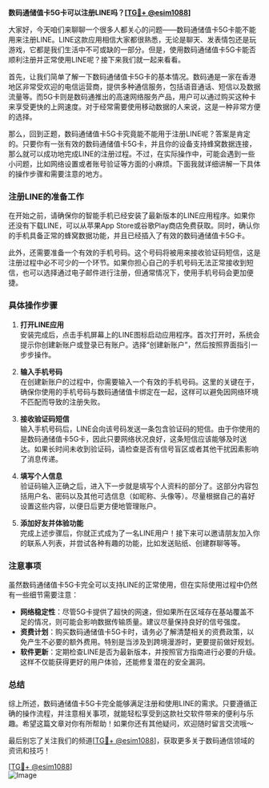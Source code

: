 **数码通储值卡5G卡可以注册LINE吗？[[TG💪+ @esim1088](https://t.me/s/esim1088)]**

大家好，今天咱们来聊聊一个很多人都关心的问题——数码通储值卡5G卡能不能用来注册LINE。LINE这款应用相信大家都很熟悉，无论是聊天、发表情包还是玩游戏，它都是我们生活中不可或缺的一部分。但是，使用数码通储值卡5G卡能否顺利注册并正常使用LINE呢？接下来我们就一起来看看。

首先，让我们简单了解一下数码通储值卡5G卡的基本情况。数码通是一家在香港地区非常受欢迎的电信运营商，提供多种通信服务，包括语音通话、短信以及数据流量等。而5G卡则是数码通推出的高速网络服务产品，用户可以通过购买这种卡来享受更快的上网速度。对于经常需要使用移动数据的人来说，这是一种非常方便的选择。

那么，回到正题，数码通储值卡5G卡究竟能不能用于注册LINE呢？答案是肯定的。只要你有一张有效的数码通储值卡5G卡，并且你的设备支持蜂窝数据连接，那么就可以成功地完成LINE的注册过程。不过，在实际操作中，可能会遇到一些小问题，比如网络设置或者账号验证等方面的小麻烦。下面我就详细讲解一下具体的操作步骤和需要注意的地方。

### 注册LINE的准备工作

在开始之前，请确保你的智能手机已经安装了最新版本的LINE应用程序。如果你还没有下载LINE，可以从苹果App Store或谷歌Play商店免费获取。同时，确认你的手机具备正常的蜂窝数据功能，并且已经插入了有效的数码通储值卡5G卡。

此外，还需要准备一个有效的手机号码。这个号码将被用来接收验证码短信，这是注册过程中必不可少的一个环节。如果你担心自己的手机号码无法正常接收到短信，也可以选择通过电子邮件进行注册，但通常情况下，使用手机号码会更加便捷。

### 具体操作步骤

1. **打开LINE应用**  
   安装完成后，点击手机屏幕上的LINE图标启动应用程序。首次打开时，系统会提示你创建新账户或登录已有账户。选择“创建新账户”，然后按照界面指引一步步操作。

2. **输入手机号码**  
   在创建新账户的过程中，你需要输入一个有效的手机号码。这里的关键在于，确保你使用的手机号码与数码通储值卡绑定在一起，这样可以避免因网络环境不匹配而导致的注册失败。

3. **接收验证码短信**  
   输入手机号码后，LINE会向该号码发送一条包含验证码的短信。由于你使用的是数码通储值卡5G卡，因此只要网络状况良好，这条短信应该能够及时送达。如果长时间未收到验证码，请检查是否有信号盲区或者其他干扰因素影响了消息传递。

4. **填写个人信息**  
   验证码输入正确之后，进入下一步就是填写个人资料的部分了。这部分内容包括用户名、密码以及其他可选信息（如昵称、头像等）。尽量根据自己的喜好设置这些内容，以便日后更方便地管理账户。

5. **添加好友并体验功能**  
   完成上述步骤后，你就正式成为了一名LINE用户！接下来可以邀请朋友加入你的联系人列表，并尝试各种有趣的功能，比如发送贴纸、创建群聊等等。

### 注意事项

虽然数码通储值卡5G卡完全可以支持LINE的正常使用，但在实际使用过程中仍然有一些细节需要注意：

- **网络稳定性**：尽管5G卡提供了超快的网速，但如果所在区域存在基站覆盖不足的情况，则可能会影响数据传输质量。建议尽量保持良好的信号强度。
- **资费计划**：购买数码通储值卡5G卡时，请务必了解清楚相关的资费政策，以免产生不必要的额外费用。特别是当涉及到跨境漫游时，更要提前做好规划。
- **软件更新**：定期检查LINE是否为最新版本，并按照官方指南进行必要的升级。这样不仅能获得更好的用户体验，还能修复潜在的安全漏洞。

### 总结

综上所述，数码通储值卡5G卡完全能够满足注册和使用LINE的需求。只要遵循正确的操作流程，并注意相关事项，就能轻松享受到这款社交软件带来的便利与乐趣。希望这篇文章对你有所帮助！如果你还有其他疑问，欢迎随时留言交流哦～  

最后别忘了关注我们的频道[[TG💪+ @esim1088](https://t.me/s/esim1088)]，获取更多关于数码通信领域的资讯和技巧！  

[[TG💪+ @esim1088](https://t.me/s/esim1088)]  
![Image](https://i.postimg.cc/4NQfJmqS/Snipaste-2025-05-13-00-14-12.png)